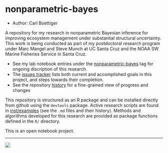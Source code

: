 # nonparametric-bayes

* Author: Carl Boettiger

A repository for my research in nonparametric Bayesian inference for improving ecosystem management under substantial structural uncertainty.  This work is being conducted as part of my postdoctoral research program under Marc Mangel and Steve Munch at UC Santa Cruz and the NOAA SW Marine Fisheries Service in Santa Cruz.

* See my lab notebook entries under the [nonparametric-bayes](http://www.carlboettiger.info/tags.html#nonparametric-bayes) tag for ongoing discription of this research.
* The [issues tracker](https://github.com/cboettig/nonparametric-bayes/issues) lists both current and accomplished goals in this project, and steps towards their completion.
* See the repository [history](https://github.com/cboettig/nonparametric-bayes/commits/master) for a fine-grained view of progress and changes

This repository is structured as an R package and can be installed directly from github using the `devtools` package.  Active research scripts are found in [inst/examples](https://github.com/cboettig/nonparametric-bayes/tree/master/inst/examples) (see the `.md` files and their history).  Methods and algorithms developed for this research are provided as package functions defined in the `R/` directory.  

This is an open notebook project.

------------

![](http://www.carlboettiger.info/assets/img/ons-aci2-icon.svg)
